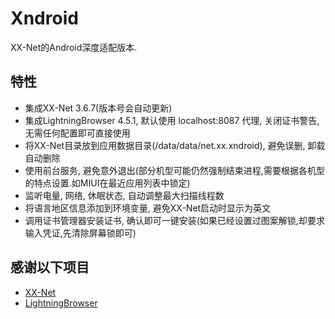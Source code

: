 # Xndroid
XX-Net的Android深度适配版本.

## 特性
 * 集成XX-Net 3.6.7(版本号会自动更新)
 * 集成LightningBrowser 4.5.1, 默认使用 localhost:8087 代理, 关闭证书警告, 无需任何配置即可直接使用
 * 将XX-Net目录放到应用数据目录(/data/data/net.xx.xndroid), 避免误删, 卸载自动删除
 * 使用前台服务, 避免意外退出(部分机型可能仍然强制结束进程,需要根据各机型的特点设置.如MIUI在最近应用列表中锁定)
 * 监听电量, 网络, 休眠状态, 自动调整最大扫描线程数
 * 将语言地区信息添加到环境变量, 避免XX-Net启动时显示为英文
 * 调用证书管理器安装证书, 确认即可一键安装(如果已经设置过图案解锁,却要求输入凭证,先清除屏幕锁即可)

## 感谢以下项目
 * [XX-Net](https://github.com/XX-net/XX-Net)
 * [LightningBrowser](https://github.com/anthonycr/Lightning-Browser)